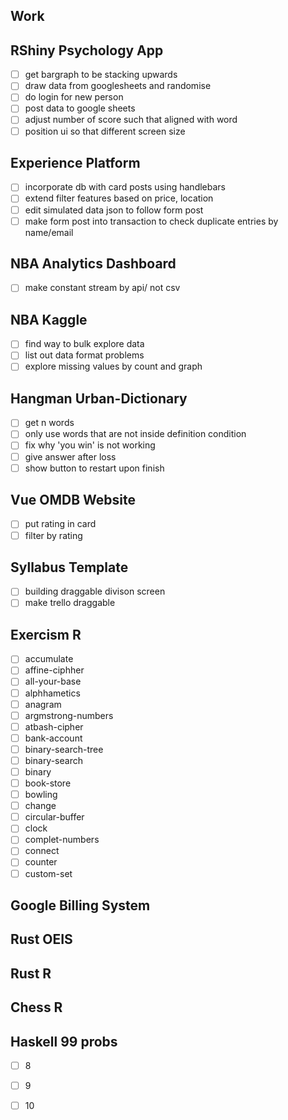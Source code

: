 ## Work

## RShiny Psychology App
- [ ] get bargraph to be stacking upwards 
- [ ] draw data from googlesheets and randomise
- [ ] do login for new person
- [ ] post data to google sheets
- [ ] adjust number of score such that aligned with word
- [ ] position ui so that different screen size

## Experience Platform 
- [ ] incorporate db with card posts using handlebars
- [ ] extend filter features based on price, location
- [ ] edit simulated data json to follow form post
- [ ] make form post into transaction to check duplicate entries by name/email

## NBA Analytics Dashboard 
- [ ] make constant stream by api/ not csv

## NBA Kaggle
- [ ] find way to bulk explore data 
- [ ] list out data format problems 
- [ ] explore missing values by count and graph 

## Hangman Urban-Dictionary
- [ ] get n words 
- [ ] only use words that are not inside definition condition
- [ ] fix why 'you win' is not working 
- [ ] give answer after loss 
- [ ] show button to restart upon finish 

## Vue OMDB Website
- [ ] put rating in card 
- [ ] filter by rating

## Syllabus Template 
- [ ] building draggable divison screen 
- [ ] make trello draggable

## Exercism R
- [ ] accumulate
- [ ] affine-ciphher
- [ ] all-your-base
- [ ] alphhametics
- [ ] anagram
- [ ] argmstrong-numbers 
- [ ] atbash-cipher
- [ ] bank-account
- [ ] binary-search-tree
- [ ] binary-search
- [ ] binary
- [ ] book-store
- [ ] bowling 
- [ ] change
- [ ] circular-buffer
- [ ] clock
- [ ] complet-numbers
- [ ] connect
- [ ] counter
- [ ] custom-set

## Google Billing System

## Rust OEIS

## Rust R

## Chess R

## Haskell 99 probs
- [ ] 8
- [ ] 9
- [ ] 10


